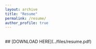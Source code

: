 ```yaml
---
layout: archive
title: "Resume"
permalink: /resume/
author_profile: true
---
```

<br>
## [DOWNLOAD HERE](../files/resume.pdf)
